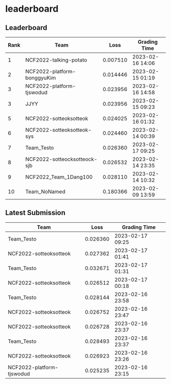 
# leaderboard
## Leaderboard
|Rank|Team|Loss|Grading Time|
|----|----|----|------------|
|1|NCF2022-talking-potato|0.007510|2023-02-16 14:06|
|2|NCF2022-platform-bonggyuKim|0.014446|2023-02-15 01:19|
|3|NCF2022-platform-tjswodud|0.023956|2023-02-16 14:58|
|3|JJYY|0.023956|2023-02-15 09:23|
|5|NCF2022-sotteoksotteok|0.024025|2023-02-16 01:32|
|6|NCF2022-sotteoksotteok-sys|0.024460|2023-02-14 00:39|
|7|Team_Testo|0.026360|2023-02-17 09:25|
|8|NCF2022-sotteocksotteock-sjb|0.026532|2023-02-14 23:35|
|9|NCF2022_Team_1Dang100|0.028110|2023-02-14 10:32|
|10|Team_NoNamed|0.180366|2023-02-09 13:59|

## Latest Submission
|Team|Loss|Grading Time|
|----|----|------------|
|Team_Testo|0.026360|2023-02-17 09:25|
|NCF2022-sotteoksotteok|0.027362|2023-02-17 01:41|
|Team_Testo|0.032671|2023-02-17 01:31|
|NCF2022-sotteoksotteok|0.026512|2023-02-17 00:18|
|Team_Testo|0.028144|2023-02-16 23:58|
|NCF2022-sotteoksotteok|0.026752|2023-02-16 23:47|
|NCF2022-sotteoksotteok|0.026728|2023-02-16 23:37|
|Team_Testo|0.028493|2023-02-16 23:37|
|NCF2022-sotteoksotteok|0.026923|2023-02-16 23:26|
|NCF2022-platform-tjswodud|0.025235|2023-02-16 23:15|
